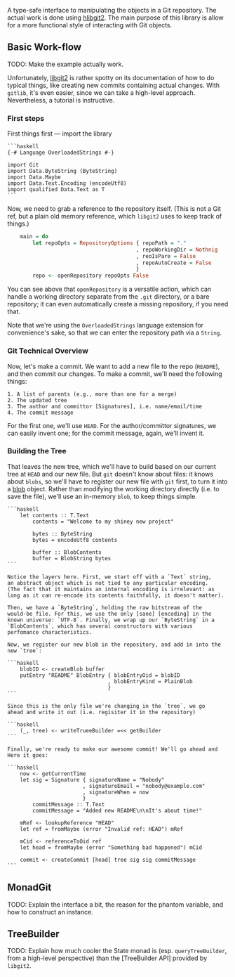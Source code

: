 A type-safe interface to manipulating the objects in a Git repository.  The
actual work is done using [hlibgit2].  The main purpose of this library is
allow for a more functional style of interacting with Git objects.

[hlibgit2]: https://github.com/jwiegley/gitlib/tree/master/hlibgit2

Basic Work-flow
--------------
TODO: Make the example actually work.

Unfortunately, [libgit2] is rather spotty on its documentation of how to
do typical things, like creating new commits containing actual changes.
With `gitlib`, it's even easier, since we can take a high-level
approach. Nevertheless, a tutorial is instructive.

[libgit2]: https://libgit2.github.com

### First steps

First things first&nbsp;&mdash; import the library

    ```haskell
    {-# Language OverloadedStrings #-}

    import Git
    import Data.ByteString (ByteString)
    import Data.Maybe
    import Data.Text.Encoding (encodeUtf8)
    import qualified Data.Text as T
    ```

Now, we need to grab a reference to the repository itself. (This is
not a Git ref, but a plain old memory reference, which `libgit2` uses to
keep track of things.)

```haskell
    main = do
        let repoOpts = RepositoryOptions { repoPath = "."
                                         , repoWorkingDir = Nothnig
                                         , reoIsPare = False
                                         , repoAutoCreate = False
                                         }
        repo <- openRepository repoOpts False
```

You can see above that `openRepository` is a versatile action, which
can handle a working directory separate from the `.git` directory, or a
bare repository; it can even automatically create a missing repository,
if you need that.

Note that we're using the `OverloadedStrings` language extension for
convenience's sake, so that we can enter the repository path via a
`String`.

### Git Technical Overview

Now, let's make a commit.
We want to add a new file to the repo (`README`), and then commit our
changes.  To make a commit, we'll need the following things:

    1. A list of parents (e.g., more than one for a merge)
    2. The updated tree
    3. The author and committor [Signatures], i.e. name/email/time
    4. The commit message

For the first one, we'll use `HEAD`. For the author/committor
signatures, we can easily invent one; for the commit message, again,
we'll invent it.

### Building the Tree

That leaves the new tree, which we'll have to build based on our current
tree at `HEAD` and our new file. But `git` doesn't know about files: it
knows about `blobs`, so we'll have to register our new file with `git`
first, to turn it into a [blob] object. Rather than modifying the
working directory directly (i.e. to save the file), we'll use an
in-memory `blob`, to keep things simple.

[blob]: https://github.com/jwiegley/gitlib/tree/master/gitlib/Git/Types.hs#L168
[Signatures]: https://github.com/jwiegley/gitlib/tree/master/gitlib/Git/Types.hs#L253

    ```haskell
        let contents :: T.Text
            contents = "Welcome to my shiney new project"

            bytes :: ByteString
            bytes = encodeUtf8 contents

            buffer :: BlobContents
            buffer = BlobString bytes
    ```

    Notice the layers here. First, we start off with a `Text` string,
    an abstract object which is not tied to any particular encoding.
    (The fact that it maintains an internal encoding is irrelevant: as
    long as it can re-encode its contents faithfully, it doesn't matter).

    Then, we have a `ByteString`, holding the raw bitstream of the
    would-be file. For this, we use the only [sane] [encoding] in the
    known universe: `UTF-8`. Finally, we wrap up our `ByteString` in a
    `BlobContents`, which has several constructors with various
    perfomance characteristics.

[sane]: http://utf8everywhere.org
[encoding]: http://htmlpurifier.org/docs/enduser-utf8.html#whyutf8

    Now, we register our new blob in the repository, and add in into the
    new `tree`:

    ```haskell
        blobID <- createBlob buffer
        putEntry "README" BlobEntry { blobEntryOid = blobID
                                    , blobEntryKind = PlainBlob
                                    }
    ```

    Since this is the only file we're changing in the `tree`, we go
    ahead and write it out (i.e. regisiter it in the repository)

    ```haskell
        (_, tree) <- writeTrueeBuilder =<< getBuilder
    ```

    Finally, we're ready to make our awesome commit! We'll go ahead and
    Here it goes:

    ```haskell
        now <- getCurrentTime
        let sig = Signature { signatureName = "Nobody"
                            , signatureEmail = "nobody@example.com"
                            , signatureWhen = now
                            }
            commitMessage :: T.Text
            commitMessage = "Added new README\n\nIt's about time!"

        mRef <- lookupReference "HEAD"
        let ref = fromMaybe (error "Invalid ref: HEAD") mRef

        mCid <- referenceToOid ref
        let head = fromMaybe (error "Something bad happened") mCid

        commit <- createCommit [head] tree sig sig commitMessage
    ```

MonadGit
--------
TODO: Explain the interface a bit, the reason for the phantom variable,
and how to construct an instance.

TreeBuilder
-----------
TODO: Explain how much cooler the State monad is (esp.
`queryTreeBuilder`, from a high-level perspective) than the
[TreeBuilder API] provided by `libgit2`.

[API]: http://libgit2.github.com/docs/guides/101-samples/#trees_treebuilder
